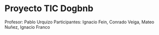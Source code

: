 # Proyecto TIC Dogbnb

Profesor: Pablo Urquizo 
Participantes: Ignacio Fein, Conrado Veiga, Mateo Nuñez, Ignacio Franco
